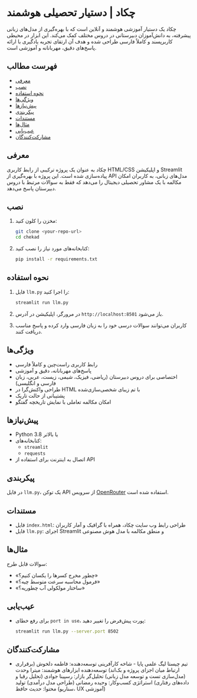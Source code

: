 # چکاد | دستیار تحصیلی هوشمند

چکاد یک دستیار آموزشی هوشمند و آنلاین است که با بهره‌گیری از مدل‌های زبانی پیشرفته، به دانش‌آموزان دبیرستانی در دروس مختلف کمک می‌کند. این ابزار در محیطی کاربرپسند و کاملاً فارسی طراحی شده و هدف آن ارتقای تجربه یادگیری با ارائه پاسخ‌های دقیق، مهربانانه و آموزشی است.

## فهرست مطالب

- [معرفی](#معرفی)
- [نصب](#نصب)
- [نحوه استفاده](#نحوه-استفاده)
- [ویژگی‌ها](#ویژگی‌ها)
- [پیش‌نیازها](#پیش‌نیازها)
- [پیکربندی](#پیکربندی)
- [مستندات](#مستندات)
- [مثال‌ها](#مثال‌ها)
- [عیب‌یابی](#عیب‌یابی)
- [مشارکت‌کنندگان](#مشارکت‌کنندگان)

## معرفی

چکاد به عنوان یک پروژه ترکیبی از رابط کاربری HTML/CSS و اپلیکیشن Streamlit پیاده‌سازی شده است. این پروژه با بهره‌گیری از API مدل‌های زبانی، به کاربران امکان مکالمه با یک مشاور تحصیلی دیجیتال را می‌دهد که فقط به سوالات مرتبط با دروس دبیرستان پاسخ می‌دهد.

## نصب

1. مخزن را کلون کنید:
   ```bash
   git clone <your-repo-url>
   cd chekad
   ```

2. کتابخانه‌های مورد نیاز را نصب کنید:
   ```bash
   pip install -r requirements.txt
   ```

## نحوه استفاده

1. فایل `llm.py` را اجرا کنید:
   ```bash
   streamlit run llm.py
   ```

2. در مرورگر، اپلیکیشن در آدرس `http://localhost:8501` باز می‌شود.

3. کاربران می‌توانند سوالات درسی خود را به زبان فارسی وارد کرده و پاسخ مناسب دریافت کنند.

## ویژگی‌ها

- رابط کاربری راست‌چین و کاملاً فارسی
- پاسخ‌های مهربانانه، دقیق و آموزشی
- اختصاصی برای دروس دبیرستان (ریاضی، فیزیک، شیمی، زیست، عربی، زبان فارسی و انگلیسی)
- طراحی واکنش‌گرا در HTML با تم زیبای شخصی‌سازی‌شده
- پشتیبانی از حالت تاریک
- امکان مکالمه تعاملی با نمایش تاریخچه گفتگو

## پیش‌نیازها

- Python 3.8 یا بالاتر
- کتابخانه‌های:
  - `streamlit`
  - `requests`
- اتصال به اینترنت برای استفاده از API

## پیکربندی

در فایل `llm.py`، یک توکن API از سرویس [OpenRouter](https://openrouter.ai) استفاده شده است.


## مستندات

- فایل `index.html`: طراحی رابط وب سایت چکاد، همراه با گرافیک و آمار کاربران
- فایل `llm.py`: اجرای Streamlit و منطق مکالمه با مدل هوش مصنوعی

## مثال‌ها

سوالات قابل طرح:
- «چطور مخرج کسرها را یکسان کنیم؟»
- «فرمول محاسبه سرعت متوسط چیه؟»
- «ساختار مولکولی آب چطوریه؟»

## عیب‌یابی

- برای رفع خطای `port in use`، پورت پیش‌فرض را تغییر دهید:
  ```bash
  streamlit run llm.py --server.port 8502
  ```

## مشارکت‌کنندگان

- تیم چیستا لیگ علمی پایا - شاخه کارآفرینی
  توسعه‌دهنده: فاطمه دلخوش (برقراری ارتباط میان اجزای پروژه و بک‌اند)
  توسعه‌دهنده ابزارهای هوشمند: میترا وحدت (مدل‌سازی تست و توسعه مدل زبانی)
  تحلیل‌گر بازار: رسپینا جوادی (تحلیل رقبا و داده‌های رفتاری)
  استراتژی کسب‌وکار: وحیده رمضانی (طراحی مدل درآمدی)
  تولید محتوا: حدیث حافظ (سناریو، UX آموزشی)

